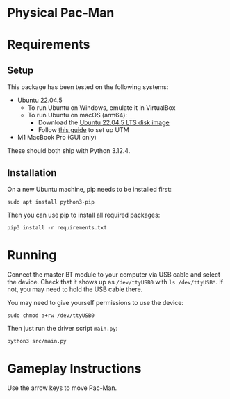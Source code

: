 # Physical Pac-Man
# Requirements
## Setup
This package has been tested on the following systems:
- Ubuntu 22.04.5
	- To run Ubuntu on Windows, emulate it in VirtualBox
	- To run Ubuntu on macOS (arm64):
		- Download the [Ubuntu 22.04.5 LTS disk image](https://cdimage.ubuntu.com/releases/22.04.3/release/)
		- Follow [this guide](https://techblog.shippio.io/how-to-run-an-ubuntu-22-04-vm-on-m1-m2-apple-silicon-9554adf4fda1) to set up UTM
- M1 MacBook Pro (GUI only)

These should both ship with Python 3.12.4.

## Installation
On a new Ubuntu machine, pip needs to be installed first:
```
sudo apt install python3-pip
```

Then you can use pip to install all required packages:
```
pip3 install -r requirements.txt
```

# Running
Connect the master BT module to your computer via USB cable and select the device. Check that it shows up as `/dev/ttyUSB0` with `ls /dev/ttyUSB*`. If not, you may need to hold the USB cable there.

You may need to give yourself permissions to use the device:
```
sudo chmod a+rw /dev/ttyUSB0
```

Then just run the driver script `main.py`:
```
python3 src/main.py
```

# Gameplay Instructions
Use the arrow keys to move Pac-Man.
